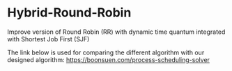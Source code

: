 # Hybrid-Round-Robin
Improve version of Round Robin (RR) with dynamic time quantum integrated with Shortest Job First (SJF)

The link below is used for comparing the different algorithm with our designed algorithm:
https://boonsuen.com/process-scheduling-solver
